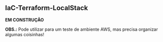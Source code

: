 ## IaC-Terraform-LocalStack

**EM CONSTRUÇÃO**

**OBS.:** Pode utilizar para um teste de ambiente AWS, mas precisa organizar algumas coisinhas!